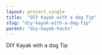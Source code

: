 ```yaml
---
layout: project_single
title:  "DIY Kayak with a dog Tip"
slug: "diy-kayak-with-a-dog-tip"
parent: "diy-kayak-hacks"
---
```

DIY Kayak with a dog Tip